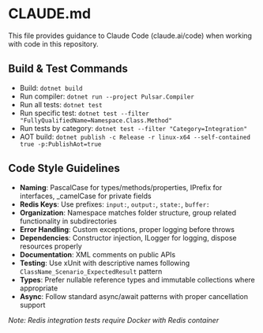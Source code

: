 # CLAUDE.md

This file provides guidance to Claude Code (claude.ai/code) when working with code in this repository.

## Build & Test Commands
- Build: `dotnet build`
- Run compiler: `dotnet run --project Pulsar.Compiler`
- Run all tests: `dotnet test`
- Run specific test: `dotnet test --filter "FullyQualifiedName=Namespace.Class.Method"`
- Run tests by category: `dotnet test --filter "Category=Integration"`
- AOT build: `dotnet publish -c Release -r linux-x64 --self-contained true -p:PublishAot=true`

## Code Style Guidelines
- **Naming**: PascalCase for types/methods/properties, IPrefix for interfaces, _camelCase for private fields
- **Redis Keys**: Use prefixes: `input:`, `output:`, `state:`, `buffer:`
- **Organization**: Namespace matches folder structure, group related functionality in subdirectories
- **Error Handling**: Custom exceptions, proper logging before throws
- **Dependencies**: Constructor injection, ILogger for logging, dispose resources properly
- **Documentation**: XML comments on public APIs
- **Testing**: Use xUnit with descriptive names following `ClassName_Scenario_ExpectedResult` pattern
- **Types**: Prefer nullable reference types and immutable collections where appropriate
- **Async**: Follow standard async/await patterns with proper cancellation support

*Note: Redis integration tests require Docker with Redis container*